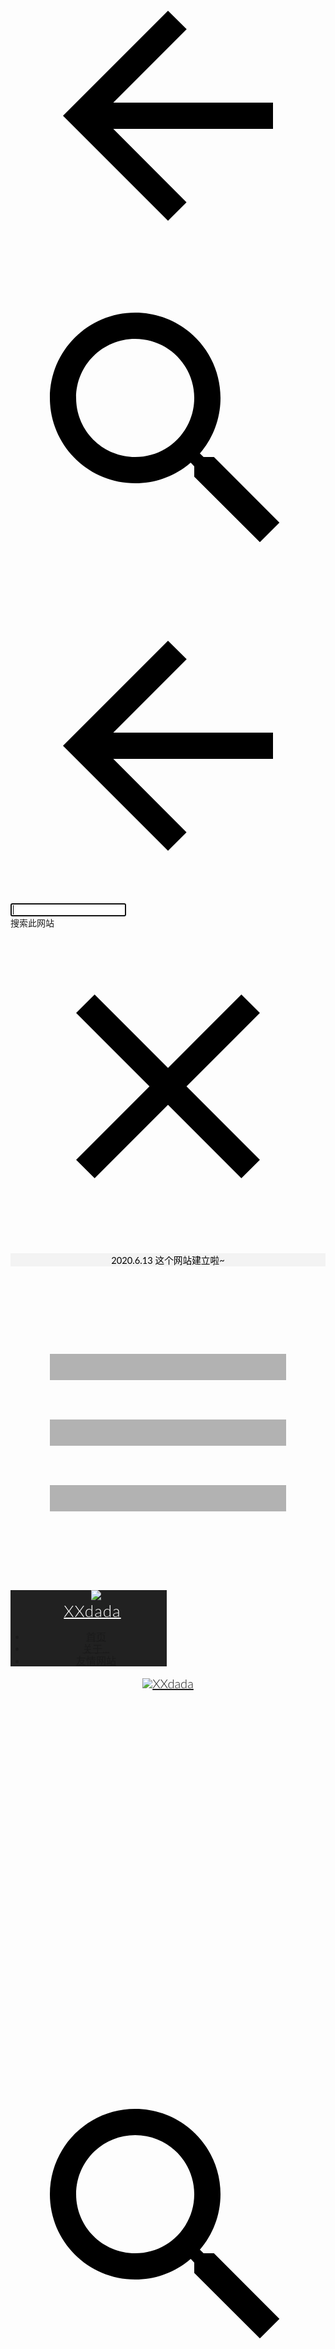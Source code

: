 
<!DOCTYPE html><html lang="zh-CN" itemscope itemtype="http://schema.org/WebPage"><head><script type="text/javascript" nonce="gHbpg78mM/HE1iUPYSXbiw">var DOCS_timing={}; DOCS_timing['sl']=new Date().getTime();</script><script nonce="gHbpg78mM/HE1iUPYSXbiw">function _DumpException(e) {throw e;}</script><script nonce="gHbpg78mM/HE1iUPYSXbiw">_docs_flag_initialData={"atari-eiitev":false,"docs-sup":"","docs-eea":false,"docs-ecci":false,"docs-idfmp":false,"docs-esi":false,"ilcm":{"eui":"AHKXmL1NM4KkfT95UAeuO4wqqPAQwsMBkXYQUf6sbLTjQBImuGiJ1-FRZTYUainrWSGhKyKoQ2q5","je":1,"sstu":1592104608714000,"si":"CPeel-2rgOoCFZLAxwodMWUIQQ","gsc":null,"ei":[14101374,14101017,14100031,5709888,14100894,5707413,14100049,14101350,14100810,14101254,14101390,14101402,14101226,14101078,5707711,14101418,5706836,5705837,14101382,5711206,5708766,14101346,14101310,5704621,5706832,14101246,14101218,5703022,5710567,5708061,14101026,14101446,5710359,14101338,14100978,14101090,14100064,14100854,5709137,14101362,14100946,14101370,14100878,5711929,14101010,5710768,14100834,14101414,5700016,5711530,5706601,14100043,14101054,14100170,5703839,5710806],"crc":0,"cvi":[]},"docs-ccdil":false,"docs-eil":true,"docs-eoi":false,"info_params":{"token":"AHL0AtJLYUeyQp4srqGJDtoBckAiIRTfbg:1592104608645"},"docs-enpf":false,"atari-efur":true,"atari-jefp":"/_/view/jserror","docs-jern":"view","atari-rhpp":"/_/view"}; _docs_flag_cek= null ;</script><meta charset="UTF-8"><meta name="viewport" content="width=device-width, initial-scale=1, maximum-scale=1.0, user-scalable=no"/><meta http-equiv="X-UA-Compatible" content="IE=edge"/><meta name="referrer" content="origin"><link rel="icon" href="https://lh5.googleusercontent.com/SU6HM6ixOPsn6hUJRnukrPJad4dysebXITz6hMDpwVQ29YNQrjzGfLXJcNF11aJ-SeCgvdevkOsP2WSmEFTFshBvx9H0whgKxw"/><meta property="og:type" content="website"/><meta property="og:title" content="XXdada"/><meta itemprop="url" property="og:url" content="https://sites.google.com/view/xxdada/%E9%A6%96%E9%A1%B5"/><meta itemprop="thumbnailUrl" content="https://ssl.gstatic.com/atari/images/atari-logo.png"/><meta itemprop="image" content="https://ssl.gstatic.com/atari/images/atari-logo.png"/><link href="https://fonts.googleapis.com/css?family=Lato%3A300%2C300italic%2C400%2C400italic%2C700%2C700italic&display=swap" rel="stylesheet" type="text/css"/><link href="https://fonts.googleapis.com/css?family=Google+Sans:400,500|Roboto:300,400,500,700|Source+Code+Pro:400,700&display=swap" rel="stylesheet" type="text/css"><link href="https://fonts.googleapis.com/css?family=Lato%3A400&display=swap" rel="stylesheet"/><link rel="stylesheet" href="https://www.gstatic.com/_/atari/_/ss/k=atari.vw.mjMZeDoT5FI.L.W.O/d=1/ct=zgms/rs=AGEqA5m3Oj-kLHd6FGdHXAGsRhUpPaIFrA"/><title itemprop="name">XXdada</title><style jsname="ptDGoc" nonce="gHbpg78mM/HE1iUPYSXbiw">.gk8rDe .zfr3Q{color: rgba(0,0,0,1);}.M63kCb{background-color: rgba(255,255,255,1);}.OUGEr{color: rgba(33,33,33,1);}.duRjpb .OUGEr{color: rgba(0,0,0,1);}.JYVBee .OUGEr{color: rgba(0,0,0,1);}.OmQG5e .OUGEr{color: rgba(33,33,33,1);}.iwQgFb{background-color: rgba(211,211,211,1);}.ySLm4c{font-family: Lato, sans-serif;}.CbiMKe{background-color: rgba(192,229,255,1);}.qeLZfd .zfr3Q{color: rgba(33,33,33,1);}.qeLZfd .qnVSj{color: rgba(33,33,33,1);}.qeLZfd .duRjpb{color: rgba(0,0,0,1);}.qeLZfd .qLrapd{color: rgba(0,0,0,1);}.qeLZfd .JYVBee{color: rgba(0,0,0,1);}.qeLZfd .aHM7ed{color: rgba(0,0,0,1);}.qeLZfd .OmQG5e{color: rgba(33,33,33,1);}.qeLZfd .NHD4Gf{color: rgba(33,33,33,1);}.qeLZfd .aw5Odc{color: rgba(0,0,0,1);}.qeLZfd .dhtgD:hover{color: rgba(0,0,0,1);}.qeLZfd .dhtgD:visited{color: rgba(0,0,0,1);}.qeLZfd .iwQgFb{background-color: rgba(208,208,208,1);}.qeLZfd .OUGEr{color: rgba(33,33,33,1);}.qeLZfd .duRjpb .OUGEr{color: rgba(0,0,0,1);}.qeLZfd .JYVBee .OUGEr{color: rgba(0,0,0,1);}.qeLZfd .OmQG5e .OUGEr{color: rgba(33,33,33,1);}.qeLZfd:before{background-color: rgba(252,252,252,1); display: block;}.lQAHbd .zfr3Q{color: rgba(0,0,0,1);}.lQAHbd .qnVSj{color: rgba(0,0,0,1);}.lQAHbd .duRjpb{color: rgba(0,0,0,1);}.lQAHbd .qLrapd{color: rgba(0,0,0,1);}.lQAHbd .JYVBee{color: rgba(0,0,0,1);}.lQAHbd .aHM7ed{color: rgba(0,0,0,1);}.lQAHbd .OmQG5e{color: rgba(0,0,0,1);}.lQAHbd .NHD4Gf{color: rgba(0,0,0,1);}.lQAHbd .aw5Odc{color: rgba(0,0,0,1);}.lQAHbd .dhtgD:hover{color: rgba(0,0,0,1);}.lQAHbd .dhtgD:visited{color: rgba(0,0,0,1);}.lQAHbd .iwQgFb{background-color: rgba(162,188,205,1);}.lQAHbd .OUGEr{color: rgba(0,0,0,1);}.lQAHbd .duRjpb .OUGEr{color: rgba(0,0,0,1);}.lQAHbd .JYVBee .OUGEr{color: rgba(0,0,0,1);}.lQAHbd .OmQG5e .OUGEr{color: rgba(0,0,0,1);}.lQAHbd .CbiMKe{background-color: rgba(255,255,255,1);}.lQAHbd:before{background-color: rgba(192,229,255,1); display: block;}.cJgDec .zfr3Q{color: rgba(255,255,255,1);}.cJgDec .zfr3Q .OUGEr{color: rgba(255,255,255,1);}.cJgDec .qnVSj{color: rgba(255,255,255,1);}.cJgDec .qLrapd{color: rgba(255,255,255,1);}.cJgDec .aHM7ed{color: rgba(255,255,255,1);}.cJgDec .NHD4Gf{color: rgba(255,255,255,1);}.cJgDec .IFuOkc:before{background-color: rgba(33,33,33,1); opacity: 0; display: block;}.O13XJf{height: 340px; padding-bottom: 60px; padding-top: 60px;}.O13XJf .IFuOkc{background-color: rgba(192,229,255,1); background-image: url(https://ssl.gstatic.com/atari/images/simple-header-blended-small.png);}.O13XJf .IFuOkc:before{background-color: rgba(33,33,33,1); opacity: 0.4; display: block;}.O13XJf .zfr3Q{color: rgba(255,255,255,1);}.O13XJf .qnVSj{color: rgba(255,255,255,1);}.O13XJf .duRjpb{color: rgba(255,255,255,1);}.O13XJf .qLrapd{color: rgba(255,255,255,1);}.O13XJf .JYVBee{color: rgba(255,255,255,1);}.O13XJf .aHM7ed{color: rgba(255,255,255,1);}.O13XJf .OmQG5e{color: rgba(255,255,255,1);}.O13XJf .NHD4Gf{color: rgba(255,255,255,1);}.tpmmCb .zfr3Q{color: rgba(33,33,33,1);}.tpmmCb .zfr3Q .OUGEr{color: rgba(33,33,33,1);}.tpmmCb .qnVSj{color: rgba(33,33,33,1);}.tpmmCb .qLrapd{color: rgba(33,33,33,1);}.tpmmCb .aHM7ed{color: rgba(33,33,33,1);}.tpmmCb .NHD4Gf{color: rgba(33,33,33,1);}.tpmmCb .IFuOkc:before{background-color: rgba(255,255,255,1); display: block;}.tpmmCb .Wew9ke{fill: rgba(33,33,33,1);}.aw5Odc{color: rgba(0,0,0,1);}.dhtgD:hover{color: rgba(0,0,0,1);}.dhtgD:active{color: rgba(0,0,0,1);}.dhtgD:visited{color: rgba(0,0,0,1);}.Hnbbrb{color: rgba(178,178,178,1); font-family: Lato, sans-serif; font-size: 12.75pt; font-weight: 300; padding-bottom: 40px; padding-top: 17px;}.Zjiec{color: rgba(255,255,255,1); font-family: Lato, sans-serif; font-size: 19.5pt; font-weight: 300; letter-spacing: 1px; line-height: 1.3; padding-bottom: 62.5px; padding-left: 48px; padding-right: 36px; padding-top: 11.5px;}.XMyrgf{margin-top: 0px; margin-left: 48px; margin-bottom: 24px; margin-right: 24px;}.TlfmSc{color: rgba(255,255,255,1); font-family: Lato, sans-serif; font-size: 15pt; font-weight: 300; line-height: 1.333;}.Mz8gvb{color: rgba(255,255,255,1);}.zDUgLc{background-color: rgba(33,33,33,1);}.QTKDff.chg4Jd:focus{background-color: rgba(255,255,255,0.1199999973);}.YTv4We{color: rgba(178,178,178,1);}.YTv4We:hover:before{background-color: rgba(255,255,255,0.1199999973); display: block;}.YTv4We.chg4Jd:focus:before{border-color: rgba(255,255,255,0.3600000143); display: block;}.eWDljc{background-color: rgba(33,33,33,1);}.eWDljc .hDrhEe{padding-left: 8px;}.ZXW7w{color: rgba(255,255,255,1); opacity: 0.26;}.PsKE7e{color: rgba(255,255,255,1); font-family: Lato, sans-serif; font-size: 12pt; font-weight: 300;}.lhZOrc{color: rgba(205,234,255,1);}.hDrhEe:hover{color: rgba(205,234,255,1);}.M9vuGd{color: rgba(205,234,255,1); font-weight: 400;}.jgXgSe:hover{color: rgba(205,234,255,1);}.j10yRb:hover{color: rgba(205,234,255,1);}.j10yRb.chg4Jd:focus:before{border-color: rgba(255,255,255,0.3600000143); display: block;}.iWs3gf{color: rgba(255,255,255,1);}.wgxiMe{background-color: rgba(33,33,33,1);}.fOU46b .TlfmSc{color: rgba(255,255,255,1);}.fOU46b .KJll8d{background-color: rgba(255,255,255,1);}.fOU46b .Mz8gvb{color: rgba(255,255,255,1);}.fOU46b .Mz8gvb.chg4Jd:focus:before{border-color: rgba(255,255,255,1); display: block;}.fOU46b .qV4dIc{color: rgba(255,255,255,0.8700000048);}.fOU46b .jgXgSe:hover{color: rgba(255,255,255,1);}.fOU46b .M9vuGd{color: rgba(255,255,255,1);}.fOU46b .iWs3gf{color: rgba(255,255,255,0.8700000048);}.fOU46b .G8QRnc .Mz8gvb{color: rgba(0,0,0,0.8000000119);}.fOU46b .G8QRnc .Mz8gvb.chg4Jd:focus:before{border-color: rgba(0,0,0,0.8000000119); display: block;}.fOU46b .G8QRnc .ZXW7w{color: rgba(0,0,0,0.8000000119);}.fOU46b .G8QRnc .TlfmSc{color: rgba(0,0,0,0.8000000119);}.fOU46b .G8QRnc .KJll8d{background-color: rgba(0,0,0,0.8000000119);}.fOU46b .G8QRnc .qV4dIc{color: rgba(0,0,0,0.6399999857);}.fOU46b .G8QRnc .jgXgSe:hover{color: rgba(0,0,0,0.8199999928);}.fOU46b .G8QRnc .M9vuGd{color: rgba(0,0,0,0.8199999928);}.fOU46b .G8QRnc .iWs3gf{color: rgba(0,0,0,0.6399999857);}.fOU46b .aCIEDd .qV4dIc{color: rgba(33,33,33,1);}.fOU46b .aCIEDd .TlfmSc{color: rgba(33,33,33,1);}.fOU46b .aCIEDd .KJll8d{background-color: rgba(33,33,33,1);}.fOU46b .aCIEDd .ZXW7w{color: rgba(33,33,33,1);}.fOU46b .aCIEDd .jgXgSe:hover{color: rgba(33,33,33,1); opacity: 0.82;}.fOU46b .aCIEDd .Mz8gvb{color: rgba(33,33,33,1);}.fOU46b .aCIEDd .iWs3gf{color: rgba(33,33,33,1);}.fOU46b .a3ETed .qV4dIc{color: rgba(0,0,0,1);}.fOU46b .a3ETed .TlfmSc{color: rgba(0,0,0,1);}.fOU46b .a3ETed .KJll8d{background-color: rgba(0,0,0,1);}.fOU46b .a3ETed .ZXW7w{color: rgba(0,0,0,1);}.fOU46b .a3ETed .jgXgSe:hover{color: rgba(0,0,0,1); opacity: 0.82;}.fOU46b .a3ETed .Mz8gvb{color: rgba(0,0,0,1);}.fOU46b .a3ETed .iWs3gf{color: rgba(0,0,0,1);}@media only screen and (min-width: 1280px){.XeSM4.b2Iqye.fOU46b .LBrwzc .iWs3gf{color: rgba(255,255,255,0.8700000048);}}@media only screen and (min-width: 1280px){.KuNac.b2Iqye.fOU46b .iWs3gf{color: rgba(0,0,0,0.6399999857);}}.fOU46b .zDUgLc{opacity: 0;}.LBrwzc .ZXW7w{color: rgba(0,0,0,1);}.LBrwzc .KJll8d{background-color: rgba(0,0,0,1);}.GBy4H .ZXW7w{color: rgba(255,255,255,1);}.GBy4H .KJll8d{background-color: rgba(255,255,255,1);}.eBSUbc{background-color: rgba(33,33,33,1); color: rgba(0,188,212,0.6999999881);}.BFDQOb:hover{color: rgba(205,234,255,1);}.ImnMyf{background-color: rgba(255,255,255,1); color: rgba(33,33,33,1);}.Vs12Bd{background-color: rgba(252,252,252,1); color: rgba(33,33,33,1);}.S5d9Rd{background-color: rgba(192,229,255,1); color: rgba(0,0,0,1);}.zfr3Q{color: rgba(33,33,33,1); font-family: Lato, sans-serif; font-size: 11pt; font-weight: 400; line-height: 1.6667; margin-top: 12px;}.qnVSj{color: rgba(33,33,33,1);}.duRjpb{color: rgba(0,0,0,1); font-family: Lato, sans-serif; font-size: 34pt; font-weight: 300; letter-spacing: 0.5px; line-height: 1.2; margin-top: 30px;}.qLrapd{color: rgba(0,0,0,1);}.JYVBee{color: rgba(0,0,0,1); font-family: Lato, sans-serif; font-size: 19pt; font-weight: 400; line-height: 1.4; margin-top: 20px;}.aHM7ed{color: rgba(0,0,0,1);}.OmQG5e{color: rgba(33,33,33,1); font-family: Lato, sans-serif; font-size: 15pt; font-style: normal; font-weight: 400; line-height: 1.25; margin-top: 16px;}.NHD4Gf{color: rgba(33,33,33,1);}.LB7kq .duRjpb{font-size: 64pt; letter-spacing: 2px; line-height: 1; margin-top: 40px;}.LB7kq .JYVBee{font-size: 25pt; font-weight: 300; line-height: 1.1; margin-top: 25px;}@media only screen and (max-width: 479px){.LB7kq .duRjpb{font-size: 40pt;}}@media only screen and (min-width: 480px) and (max-width: 767px){.LB7kq .duRjpb{font-size: 53pt;}}@media only screen and (max-width: 479px){.LB7kq .JYVBee{font-size: 19pt;}}@media only screen and (min-width: 480px) and (max-width: 767px){.LB7kq .JYVBee{font-size: 22pt;}}.O13XJf{height: 340px; padding-bottom: 60px; padding-top: 60px;}@media only screen and (min-width: 480px) and (max-width: 767px){.O13XJf{height: 280px; padding-bottom: 40px; padding-top: 40px;}}@media only screen and (max-width: 479px){.O13XJf{height: 250px; padding-bottom: 30px; padding-top: 30px;}}.SBrW1{height: 520px;}@media only screen and (min-width: 480px) and (max-width: 767px){.SBrW1{height: 520px;}}@media only screen and (max-width: 479px){.SBrW1{height: 400px;}}.WVklg{height: 100vh;}.Wew9ke{fill: rgba(255,255,255,1);}.gk8rDe{height: 180px; padding-bottom: 32px; padding-top: 60px;}.gk8rDe .duRjpb{color: rgba(0,0,0,1); font-size: 45pt; line-height: 1.1;}.gk8rDe .qLrapd{color: rgba(0,0,0,1);}.gk8rDe .JYVBee{color: rgba(0,0,0,1); font-size: 27pt; line-height: 1.35; margin-top: 15px;}.gk8rDe .aHM7ed{color: rgba(0,0,0,1);}@media only screen and (max-width: 479px){.gk8rDe .duRjpb{font-size: 30pt;}}@media only screen and (min-width: 480px) and (max-width: 767px){.gk8rDe .duRjpb{font-size: 38pt;}}@media only screen and (max-width: 479px){.gk8rDe .JYVBee{font-size: 20pt;}}@media only screen and (min-width: 480px) and (max-width: 767px){.gk8rDe .JYVBee{font-size: 24pt;}}@media only screen and (min-width: 480px) and (max-width: 767px){.gk8rDe{padding-top: 45px;}}@media only screen and (max-width: 479px){.gk8rDe{padding-bottom: 0px; padding-top: 30px;}}.dhtgD{text-decoration: underline;}.JzO0Vc{background-color: rgba(33,33,33,1); font-family: Lato, sans-serif; width: 250px;}@media only screen and (min-width: 1280px){.JzO0Vc{padding-top: 48.5px;}}.Zjiec{font-family: Lato, sans-serif; font-size: 19.5pt; font-weight: 300; letter-spacing: 1px; line-height: 1.3; padding-bottom: 62.5px; padding-left: 48px; padding-right: 36px; padding-top: 11.5px;}.TlfmSc{font-family: Lato, sans-serif; font-size: 15pt; font-weight: 300; line-height: 1.333;}.PsKE7e{font-family: Lato, sans-serif; font-size: 12pt;}.IKA38e{line-height: 1.21;}.hDrhEe{padding-bottom: 11.5px; padding-top: 11.5px;}.zDUgLc{opacity: 1;}.QmpIrf{background-color: rgba(192,229,255,1); border-color: rgba(0,0,0,1); color: rgba(0,0,0,1); font-family: Lato, sans-serif; font-size: 11pt; line-height: normal;}.xkUom{border-color: rgba(192,229,255,1); color: rgba(192,229,255,1); font-family: Lato, sans-serif; font-size: 11pt; line-height: normal;}.xkUom:hover{background-color: rgba(192,229,255,0.1000000015);}.KjwKmc{color: rgba(192,229,255,1); font-family: Lato, sans-serif; font-size: 11pt; line-height: normal; line-height: normal;}.KjwKmc:hover{background-color: rgba(192,229,255,0.1000000015);}.lQAHbd .QmpIrf{background-color: rgba(255,255,255,1); border-color: rgba(0,0,0,1); color: rgba(0,0,0,1); font-family: Lato, sans-serif; font-size: 11pt; line-height: normal;}.lQAHbd .xkUom{border-color: rgba(252,252,252,1); color: rgba(252,252,252,1); font-family: Lato, sans-serif; font-size: 11pt; line-height: normal;}.lQAHbd .xkUom:hover{background-color: rgba(255,255,255,0.1000000015);}.lQAHbd .KjwKmc{color: rgba(252,252,252,1); font-family: Lato, sans-serif; font-size: 11pt; line-height: normal;}.lQAHbd .KjwKmc:hover{background-color: rgba(255,255,255,0.1000000015);}.cJgDec .QmpIrf{background-color: rgba(255,255,255,1); border-color: rgba(0,0,0,1); color: rgba(0,0,0,1); font-family: Lato, sans-serif; font-size: 11pt; line-height: normal;}.cJgDec .xkUom{border-color: rgba(252,252,252,1); color: rgba(252,252,252,1); font-family: Lato, sans-serif; font-size: 11pt; line-height: normal;}.cJgDec .xkUom:hover{background-color: rgba(255,255,255,0.1000000015);}.cJgDec .KjwKmc{color: rgba(252,252,252,1); font-family: Lato, sans-serif; font-size: 11pt; line-height: normal;}.cJgDec .KjwKmc:hover{background-color: rgba(255,255,255,0.1000000015);}.tpmmCb .QmpIrf{background-color: rgba(255,255,255,1); border-color: rgba(0,0,0,1); color: rgba(0,0,0,1); font-family: Lato, sans-serif; font-size: 11pt; line-height: normal;}.tpmmCb .xkUom{border-color: rgba(192,229,255,1); color: rgba(192,229,255,1); font-family: Lato, sans-serif; font-size: 11pt; line-height: normal;}.tpmmCb .xkUom:hover{background-color: rgba(192,229,255,0.1000000015);}.tpmmCb .KjwKmc{color: rgba(192,229,255,1); font-family: Lato, sans-serif; font-size: 11pt; line-height: normal;}.tpmmCb .KjwKmc:hover{background-color: rgba(192,229,255,0.1000000015);}.gk8rDe .QmpIrf{background-color: rgba(192,229,255,1); border-color: rgba(0,0,0,1); color: rgba(0,0,0,1); font-family: Lato, sans-serif; font-size: 11pt; line-height: normal;}.gk8rDe .xkUom{border-color: rgba(192,229,255,1); color: rgba(192,229,255,1); font-family: Lato, sans-serif; font-size: 11pt; line-height: normal;}.gk8rDe .xkUom:hover{background-color: rgba(192,229,255,0.1000000015);}.gk8rDe .KjwKmc{color: rgba(192,229,255,1); font-family: Lato, sans-serif; font-size: 11pt; line-height: normal;}.gk8rDe .KjwKmc:hover{background-color: rgba(192,229,255,0.1000000015);}.O13XJf .QmpIrf{background-color: rgba(255,255,255,1); border-color: rgba(0,0,0,1); color: rgba(0,0,0,1); font-family: Lato, sans-serif; font-size: 11pt; line-height: normal;}.O13XJf .xkUom{border-color: rgba(252,252,252,1); color: rgba(252,252,252,1); font-family: Lato, sans-serif; font-size: 11pt; line-height: normal;}.O13XJf .xkUom:hover{background-color: rgba(255,255,255,0.1000000015);}.O13XJf .KjwKmc{color: rgba(252,252,252,1); font-family: Lato, sans-serif; font-size: 11pt; line-height: normal;}.O13XJf .KjwKmc:hover{background-color: rgba(255,255,255,0.1000000015);}.Y4CpGd{font-family: Lato, sans-serif; font-size: 11pt;}.CMArNe{background-color: rgba(252,252,252,1);}.LBrwzc .TlfmSc{color: rgba(0,0,0,0.8000000119);}.LBrwzc .Hnbbrb{color: rgba(0,0,0,0.6399999857);}.LBrwzc .YTv4We{color: rgba(0,0,0,0.6399999857);}.LBrwzc .YTv4We.chg4Jd:focus:before{border-color: rgba(0,0,0,0.6399999857); display: block;}.LBrwzc .Mz8gvb{color: rgba(0,0,0,0.6399999857);}.LBrwzc .iWs3gf{color: rgba(0,0,0,0.6399999857);}.LBrwzc .wgxiMe{background-color: rgba(255,255,255,1);}.LBrwzc .qV4dIc{color: rgba(0,0,0,0.6399999857);}.LBrwzc .M9vuGd{color: rgba(0,0,0,0.8000000119);}.LBrwzc .Zjiec{color: rgba(0,0,0,0.8000000119);}.LBrwzc .IKA38e{color: rgba(0,0,0,0.6399999857);}.LBrwzc .lhZOrc.IKA38e{color: rgba(0,0,0,0.8000000119);}.LBrwzc .j10yRb:hover{color: rgba(0,0,0,0.8000000119);}.LBrwzc .eBSUbc{color: rgba(0,0,0,0.8000000119);}.LBrwzc .hDrhEe:hover{color: rgba(0,0,0,0.8000000119);}.LBrwzc .jgXgSe:hover{color: rgba(0,0,0,0.8000000119);}.LBrwzc .M9vuGd:hover{color: rgba(0,0,0,0.8000000119);}.LBrwzc .zDUgLc{border-bottom-color: rgba(204,204,204,1); border-bottom-width: 1px; border-bottom-style: solid;}.fOU46b .LBrwzc .M9vuGd{color: rgba(0,0,0,0.8000000119);}.fOU46b .LBrwzc .jgXgSe:hover{color: rgba(0,0,0,0.8000000119);}.fOU46b .LBrwzc .zDUgLc{opacity: 1; border-bottom-style: none;}.fOU46b .LBrwzc .iWs3gf{color: rgba(0,0,0,0.6399999857);}.fOU46b .GBy4H .M9vuGd{color: rgba(255,255,255,1);}.fOU46b .GBy4H .jgXgSe:hover{color: rgba(255,255,255,1);}.fOU46b .GBy4H .zDUgLc{opacity: 1;}.fOU46b .GBy4H .iWs3gf{color: rgba(255,255,255,0.8700000048);}.XeSM4.G9Qloe.fOU46b .LBrwzc .iWs3gf{color: rgba(0,0,0,0.6399999857);}.GBy4H .lhZOrc.IKA38e{color: rgba(255,255,255,1);}.GBy4H .eBSUbc{color: rgba(255,255,255,0.8700000048);}.GBy4H .hDrhEe:hover{color: rgba(255,255,255,1);}.GBy4H .j10yRb:hover{color: rgba(255,255,255,1);}.GBy4H .YTv4We{color: rgba(255,255,255,1);}.GBy4H .YTv4We.chg4Jd:focus:before{border-color: rgba(255,255,255,1); display: block;}.GBy4H .iWs3gf{color: rgba(255,255,255,0.8700000048);}.GBy4H .jgXgSe:hover{color: rgba(255,255,255,1);}.GBy4H .jgXgSe:hover{color: rgba(255,255,255,1);}.GBy4H .M9vuGd{color: rgba(255,255,255,1);}.GBy4H .M9vuGd:hover{color: rgba(255,255,255,1);}.QcmuFb{padding-left: 20px;}.vDPrib{padding-left: 40px;}.TBDXjd{padding-left: 60px;}.bYeK8e{padding-left: 80px;}.CuqSDe{padding-left: 100px;}.Havqpe{padding-left: 120px;}.JvDrRe{padding-left: 140px;}.o5lrIf{padding-left: 160px;}.yOJW7c{padding-left: 180px;}.rB8cye{padding-left: 200px;}.RuayVd{padding-right: 20px;}.YzcKX{padding-right: 40px;}.reTV0b{padding-right: 60px;}.vSYeUc{padding-right: 80px;}.PxtZIe{padding-right: 100px;}.ahQMed{padding-right: 120px;}.rzhcXb{padding-right: 140px;}.PBhj0b{padding-right: 160px;}.TlN46c{padding-right: 180px;}.GEdNnc{padding-right: 200px;}.TMjjoe{font-family: Lato, sans-serif; font-size: 9pt; line-height: 1.2; margin-top: 0px;}@media only screen and (min-width: 1280px){.yxgWrb{margin-left: 250px;}}@media only screen and (max-width: 479px){.Hnbbrb{font-size: 12pt;}}@media only screen and (min-width: 480px) and (max-width: 767px){.Hnbbrb{font-size: 12pt;}}@media only screen and (max-width: 479px){.Zjiec{font-size: 16pt;}}@media only screen and (min-width: 480px) and (max-width: 767px){.Zjiec{font-size: 18pt;}}@media only screen and (max-width: 479px){.TlfmSc{font-size: 13pt;}}@media only screen and (min-width: 480px) and (max-width: 767px){.TlfmSc{font-size: 14pt;}}@media only screen and (max-width: 479px){.PsKE7e{font-size: 12pt;}}@media only screen and (min-width: 480px) and (max-width: 767px){.PsKE7e{font-size: 12pt;}}@media only screen and (max-width: 479px){.duRjpb{font-size: 24pt;}}@media only screen and (min-width: 480px) and (max-width: 767px){.duRjpb{font-size: 29pt;}}@media only screen and (max-width: 479px){.JYVBee{font-size: 15pt;}}@media only screen and (min-width: 480px) and (max-width: 767px){.JYVBee{font-size: 17pt;}}@media only screen and (max-width: 479px){.OmQG5e{font-size: 13pt;}}@media only screen and (min-width: 480px) and (max-width: 767px){.OmQG5e{font-size: 14pt;}}@media only screen and (max-width: 479px){.Zjiec{font-size: 16pt;}}@media only screen and (min-width: 480px) and (max-width: 767px){.Zjiec{font-size: 18pt;}}@media only screen and (max-width: 479px){.TlfmSc{font-size: 13pt;}}@media only screen and (min-width: 480px) and (max-width: 767px){.TlfmSc{font-size: 14pt;}}@media only screen and (max-width: 479px){.PsKE7e{font-size: 12pt;}}@media only screen and (min-width: 480px) and (max-width: 767px){.PsKE7e{font-size: 12pt;}}@media only screen and (max-width: 479px){.TMjjoe{font-size: 9pt;}}@media only screen and (min-width: 480px) and (max-width: 767px){.TMjjoe{font-size: 9pt;}}section[id="h.INITIAL_GRID.fhhvck367ny8"] .IFuOkc:before{opacity: 0.0;}</style><script type="text/javascript" nonce="gHbpg78mM/HE1iUPYSXbiw">_at_config = [null,"AIzaSyCF97XfLoejM9NhWDAZeOcjC6kOEsEmv6A","897606708560-a63d8ia0t9dhtpdt4i3djab2m42see7o.apps.googleusercontent.com",null,null,"v2",null,null,null,null,null,null,null,"https://content.googleapis.com","SITES_%s",null,null,null,null,null,0,null,null,null,["AHKXmL1NM4KkfT95UAeuO4wqqPAQwsMBkXYQUf6sbLTjQBImuGiJ1-FRZTYUainrWSGhKyKoQ2q5",1,"CPeel-2rgOoCFZLAxwodMWUIQQ",1592104608714000,[14101374,14101017,14100031,5709888,14100894,5707413,14100049,14101350,14100810,14101254,14101390,14101402,14101226,14101078,5707711,14101418,5706836,5705837,14101382,5711206,5708766,14101346,14101310,5704621,5706832,14101246,14101218,5703022,5710567,5708061,14101026,14101446,5710359,14101338,14100978,14101090,14100064,14100854,5709137,14101362,14100946,14101370,14100878,5711929,14101010,5710768,14100834,14101414,5700016,5711530,5706601,14100043,14101054,14100170,5703839,5710806]
]
,"AHL0AtJLYUeyQp4srqGJDtoBckAiIRTfbg:1592104608645",null,null,null,0,null,null,null,null,null,null,null,null,null,"https://drive.google.com",null,null,null,null,null,null,1,1,null,0,1,null,null,null,null,null,null,null,null,null,null,null,null,1,null,null,null,null,null,null,null,null,null,null,null,null,null,null,null,null,null,null,null,null,null,null,null,null,null,null,null,null,null,null,null,null,0,"v2internal","https://docs.google.com",null,null,null,null,null,null,"https://sites.google.com/new/?authuser\u003d0",null,null,null,null,null,0,null,null,null,null,null,null,null,null,null,null,null,null,null,null,null,null,null,null,null,null,null,1,"",null,null,"/_/sharing/share",null,null,null,null,null,null,null,null,null,5,null,null,"https://accounts.google.com/o/oauth2/auth","https://accounts.google.com/o/oauth2/postmessageRelay",null,null,null,null,78,"https://sites.google.com/new/?authuser\u003d0\u0026usp\u003dviewer_footer\u0026authuser\u003d0",1,null,null,null,null,null,null,null,null,null,null,null,null,null,null,null,[]
,null,null,null,null,null,null,null,null,null,null,null,null,null,null,null,null,null,0,null,null,null,null,null,null,0,null,null,null,null,null,null,null,null,null,null,null,"https://www.gstatic.com/atari/embeds/913211048dfa67f4be7864f4505a4b63/intermediate-frame-minified.html",0,null,"v2beta",null,null,null,null,null,null,4,"https://accounts.google.com/o/oauth2/iframe",null,null,null,null,null,null,"https://1999045091-atari-embeds.googleusercontent.com/embeds/16cb204cf3a9d4d223a0a3fd8b0eec5d/inner-frame-minified.html",null,null,null,null,null,null,null,null,null,null,null,null,null,null,null,null,null,null,null,null,null,null,null,null,null,null,null,null,null,null,null,null,null,null,null,null,null,null,null,null,null,null,null,null,null,null,null,null,null,null,null,null,null,null,null,null,null,null,null,null,null,null,null,null,null,null,0,null,null,null,null,null,null,null,null,null,null,null,null,null,null,null,0,null,1000,null,"https://sites.google.com/view/xxdada/%E9%A6%96%E9%A1%B5",null,null,null,null,null,1,null,1,null,null,null,"https://ssl.gstatic.com/docs/common/cleardot.gif",null,null,null,null,null,null,null,null,null,null,null,null,1,null,null,null,null,null,null,1,null,null,0,null,null,null,null,null,null,0,null,"",null,1,1,null,0,0,null,null,null,0,null,0,null,null,null,null,null,null,null,null,null,null,0,null,null,null,1,1,null,null,null,1,null,null,null,null,0,0,0,null,null,[1592104608791,"atari_2020.23-Tue-0300_RC02","314590808","0",0]
,null,1,1,null,1,null,0,0,0]
; window.globals = {"enableAnalytics":true,"webPropertyId":"","showDebug":false,"hashedSiteId":"ac5180ae7776092511c60f741a903b387e120babdbf253580bddf6968236c983","normalizedPath":"view/xxdada/首页","pageTitle":"首页"}; function gapiLoaded() {if (globals.gapiLoaded == undefined) {globals.gapiLoaded = true;} else {globals.gapiLoaded();}}window.messages = []; window.addEventListener && window.addEventListener('message', function(e) {if (window.messages && e.data && e.data.magic == 'SHIC') {window.messages.push(e);}});</script><script src="https://apis.google.com/js/client.js?onload=gapiLoaded" nonce="gHbpg78mM/HE1iUPYSXbiw"></script><script type="text/javascript" nonce="gHbpg78mM/HE1iUPYSXbiw">(function(){/*

 Copyright The Closure Library Authors.
 SPDX-License-Identifier: Apache-2.0
*/
/*

 Copyright 2011 Google LLC.
 SPDX-License-Identifier: Apache-2.0
*/
/*

 Copyright 2013 Google LLC.
 SPDX-License-Identifier: Apache-2.0
*/
/*

 Copyright 2020 Google LLC.
 SPDX-License-Identifier: Apache-2.0
*/
/*

 Copyright 2005 Google LLC.
 SPDX-License-Identifier: Apache-2.0
*/
var a=function(){this.c=""};a.prototype.toString=function(){return"SafeStyle{"+this.c+"}"};a.prototype.a=function(b){this.c=b};(new a).a("");var c=function(){this.b=""};c.prototype.toString=function(){return"SafeStyleSheet{"+this.b+"}"};c.prototype.a=function(b){this.b=b};(new c).a("");}).call(this);
</script></head><body dir="ltr" itemscope itemtype="http://schema.org/WebPage" id="yDmH0d" css="yDmH0d"><div jscontroller="pc62j" jsmodel="iTeaXe" jsaction="rcuQ6b:WYd;GvneHb:og1FDd;vbaUQc:uAM5ec;YBArc:dj7Cne;"><div jscontroller="X4BaPc" jsaction="rcuQ6b:WYd;o6xM5b:Pg9eo;HuL2Hd:mHeCvf;VMhF5:FFYy5e;sk3Qmb:HI1Mdd;"><div jscontroller="o1L5Wb" data-sitename="xxdada" data-universe="1" jsmodel="fNFZH" jsaction="Pe9H6d:cZFEp;WMZaJ:VsGN3;hJluRd:UADL7b;zuqEgd:HI9w0;tr6QDd:Y8aXB;MxH79b:xDkBfb;JIbuQc:SPXMTb(uxAMZ);" jsname="G0jgYd"><div jsname="gYwusb" class="p9b27"></div><div jscontroller="RrXLpc" jsname="XeeWQc" role="banner" jsaction="keydown:uiKYid(OH0EC);rcuQ6b:WYd;zuqEgd:ufqpf;JIbuQc:XfTnxb(lfEfFf),AlTiYc(GeGHKb),AlTiYc(m1xNUe),zZlNMe(pZn8Oc);YqO5N:ELcyfe;"><div jsname="bF1uUb" class="BuY5Fd" jsaction="click:xVuwSc;"></div><div jsname="MVsrn" class="TbNlJb "><div role="button" class="U26fgb mUbCce fKz7Od h3nfre" jscontroller="VXdfxd" jsaction="click:cOuCgd; mousedown:UX7yZ; mouseup:lbsD7e; mouseenter:tfO1Yc; mouseleave:JywGue; focus:AHmuwe; blur:O22p3e; contextmenu:mg9Pef;touchstart:p6p2H; touchmove:FwuNnf; touchend:yfqBxc(preventMouseEvents=true|preventDefault=true); touchcancel:JMtRjd;" jsshadow jsname="GeGHKb" aria-label="返回网站" aria-disabled="false" tabindex="0" data-tooltip="返回网站"   data-tooltip-vertical-offset="-12" data-tooltip-horizontal-offset="0"><div class="VTBa7b MbhUzd" jsname="ksKsZd"></div><span jsslot class="xjKiLb"><span class="Ce1Y1c" style="top: -12px"><svg class="V4YR2c" viewBox="0 0 24 24" focusable="false"><path d="M0 0h24v24H0z" fill="none"/><path d="M20 11H7.83l5.59-5.59L12 4l-8 8 8 8 1.41-1.41L7.83 13H20v-2z"/></svg></span></span></div><div class="E2UJ5" jsname="M6JdT"><div class="rFrNMe b7AJhc zKHdkd" jscontroller="pxq3x" jsaction="clickonly:KjsqPd; focus:Jt1EX; blur:fpfTEe; input:Lg5SV" jsshadow jsname="OH0EC" aria-expanded="true"><div class="aCsJod oJeWuf"><div class="aXBtI I0VJ4d Wic03c"><span jsslot class="A37UZe qgcB3c iHd5yb"><div role="button" class="U26fgb mUbCce fKz7Od i3PoXe" jscontroller="VXdfxd" jsaction="click:cOuCgd; mousedown:UX7yZ; mouseup:lbsD7e; mouseenter:tfO1Yc; mouseleave:JywGue; focus:AHmuwe; blur:O22p3e; contextmenu:mg9Pef;touchstart:p6p2H; touchmove:FwuNnf; touchend:yfqBxc(preventMouseEvents=true|preventDefault=true); touchcancel:JMtRjd;" jsshadow jsname="lfEfFf" aria-label="搜索" aria-disabled="false" tabindex="0" data-tooltip="搜索"   data-tooltip-vertical-offset="-12" data-tooltip-horizontal-offset="0"><div class="VTBa7b MbhUzd" jsname="ksKsZd"></div><span jsslot class="xjKiLb"><span class="Ce1Y1c" style="top: -12px"><svg class="vu8Pwe" viewBox="0 0 24 24" focusable="false"><path d="M15.5 14h-.79l-.28-.27C15.41 12.59 16 11.11 16 9.5 16 5.91 13.09 3 9.5 3S3 5.91 3 9.5 5.91 16 9.5 16c1.61 0 3.09-.59 4.23-1.57l.27.28v.79l5 4.99L20.49 19l-4.99-5zm-6 0C7.01 14 5 11.99 5 9.5S7.01 5 9.5 5 14 7.01 14 9.5 11.99 14 9.5 14z"/><path d="M0 0h24v24H0z" fill="none"/></svg></span></span></div><div class="EmVfjc SKShhf" data-loadingmessage="正在加载…" jscontroller="qAKInc" jsaction="animationend:kWijWc;dyRcpb:dyRcpb" jsname="aZ2wEe"><div class="Cg7hO" aria-live="assertive" jsname="vyyg5"></div><div jsname="Hxlbvc" class="xu46lf"><div class="ir3uv uWlRce co39ub"><div class="xq3j6 ERcjC"><div class="X6jHbb GOJTSe"></div></div><div class="HBnAAc"><div class="X6jHbb GOJTSe"></div></div><div class="xq3j6 dj3yTd"><div class="X6jHbb GOJTSe"></div></div></div><div class="ir3uv GFoASc Cn087"><div class="xq3j6 ERcjC"><div class="X6jHbb GOJTSe"></div></div><div class="HBnAAc"><div class="X6jHbb GOJTSe"></div></div><div class="xq3j6 dj3yTd"><div class="X6jHbb GOJTSe"></div></div></div><div class="ir3uv WpeOqd hfsr6b"><div class="xq3j6 ERcjC"><div class="X6jHbb GOJTSe"></div></div><div class="HBnAAc"><div class="X6jHbb GOJTSe"></div></div><div class="xq3j6 dj3yTd"><div class="X6jHbb GOJTSe"></div></div></div><div class="ir3uv rHV3jf EjXFBf"><div class="xq3j6 ERcjC"><div class="X6jHbb GOJTSe"></div></div><div class="HBnAAc"><div class="X6jHbb GOJTSe"></div></div><div class="xq3j6 dj3yTd"><div class="X6jHbb GOJTSe"></div></div></div></div></div><div role="button" class="U26fgb mUbCce fKz7Od JyJRXe" jscontroller="VXdfxd" jsaction="click:cOuCgd; mousedown:UX7yZ; mouseup:lbsD7e; mouseenter:tfO1Yc; mouseleave:JywGue; focus:AHmuwe; blur:O22p3e; contextmenu:mg9Pef;touchstart:p6p2H; touchmove:FwuNnf; touchend:yfqBxc(preventMouseEvents=true|preventDefault=true); touchcancel:JMtRjd;" jsshadow jsname="m1xNUe" aria-label="返回网站" aria-disabled="false" tabindex="0" data-tooltip="返回网站"   data-tooltip-vertical-offset="-12" data-tooltip-horizontal-offset="0"><div class="VTBa7b MbhUzd" jsname="ksKsZd"></div><span jsslot class="xjKiLb"><span class="Ce1Y1c" style="top: -12px"><svg class="V4YR2c" viewBox="0 0 24 24" focusable="false"><path d="M0 0h24v24H0z" fill="none"/><path d="M20 11H7.83l5.59-5.59L12 4l-8 8 8 8 1.41-1.41L7.83 13H20v-2z"/></svg></span></span></div></span><div class="Xb9hP"><input type="search" class="whsOnd zHQkBf" jsname="YPqjbf" autocomplete="off" tabindex="0" aria-label="搜索此网站" value="" autofocus role="combobox"  data-initial-value=""/><div jsname="LwH6nd" class="ndJi5d snByac" aria-hidden="true">搜索此网站</div></div><span jsslot class="A37UZe sxyYjd MQL3Ob"><div role="button" class="U26fgb mUbCce fKz7Od Kk06A" jscontroller="VXdfxd" jsaction="click:cOuCgd; mousedown:UX7yZ; mouseup:lbsD7e; mouseenter:tfO1Yc; mouseleave:JywGue; focus:AHmuwe; blur:O22p3e; contextmenu:mg9Pef;touchstart:p6p2H; touchmove:FwuNnf; touchend:yfqBxc(preventMouseEvents=true|preventDefault=true); touchcancel:JMtRjd;" jsshadow jsname="pZn8Oc" aria-label="清除搜索" aria-disabled="false" tabindex="0" data-tooltip="清除搜索"   data-tooltip-vertical-offset="-12" data-tooltip-horizontal-offset="0"><div class="VTBa7b MbhUzd" jsname="ksKsZd"></div><span jsslot class="xjKiLb"><span class="Ce1Y1c" style="top: -12px"><svg class="fAUEUd" viewBox="0 0 24 24" focusable="false"><path d="M19 6.41L17.59 5 12 10.59 6.41 5 5 6.41 10.59 12 5 17.59 6.41 19 12 13.41 17.59 19 19 17.59 13.41 12z"></path><path d="M0 0h24v24H0z" fill="none"></path></svg></span></span></div></span><div class="i9lrp mIZh1c"></div><div jsname="XmnwAc" class="OabDMe cXrdqd"></div></div></div><div class="LXRPh"><div jsname="ty6ygf" class="ovnfwe Is7Fhb"></div></div></div></div></div></div></div><div jsname="tiN4bf"><div class="M63kCb"></div><div class="fktJzd AKpWA DdtOdf fOU46b yMcSQd Ly6Unf G9Qloe KuNac" jsname="UzWXSb" jscontroller="Md9ENb" jsaction="gsiSmd:Ffcznf;yj5fUd:cpPetb;HNXL3:q0Vyke;rcuQ6b:WYd;"><header id="atIdViewHeader"><div jscontroller="eFZtfd" jsaction="MxH79b:Xgd9s; click:Ptdedd;"><div jsname="NKtjmd" style="background-color: rgb(243, 243, 243);" class="vB4mjb QOTFId" role="region" aria-labelledby="i1" tabbable tabindex="0"><p style="color: rgb(0, 0, 0);" id="i1" class="Y4CpGd jCzMm">2020.6.13 这个网站建立啦~</p></div></div><div class="BbxBP G8QRnc K5Zlne" jsname="WA9qLc" jscontroller="RQOkef" jsaction="rcuQ6b:JdcaS;MxH79b:JdcaS;VbOlFf:ywL4Jf;FaOgy:ywL4Jf; keydown:Hq2uPe; wheel:Ut4Ahc;" data-top-navigation="true" data-is-preview="false"><div class="DXsoRd YTv4We" role="button" tabindex="0" jsaction="click:LUvzV" jsname="z4Tpl" id="s9iPrd" aria-haspopup="true" aria-controls="yuynLe" aria-expanded="false"><svg class="wFCWne" viewBox="0 0 24 24" stroke="currentColor" jsname="B1n9ub" focusable="false"><g transform="translate(12,12)"><path class="hlJH0" d="M-9 -5 L9 -5" fill="none" stroke-width="2"/><path class="HBu6N" d="M-9 0 L9 0" fill="none" stroke-width="2"/><path class="cLAGQe" d="M-9 5 L9 5" fill="none" stroke-width="2"/></g></svg></div><nav class="JzO0Vc" jsname="ihoMLd" role="navigation" id="yuynLe" jsaction="transitionend:UD2r5"><a class="XMyrgf" href="/view/xxdada/首页"><img src="https://lh4.googleusercontent.com/QGDUjlyme-CkRLVchSJ8rpyx3A7T4l8_AgltFpU-59jubeNrr5J60kQsYr2s1c4U9nPhkbab=w16383" class="r9CsCb" role="img" aria-label="网站首页"></a><a class="Zjiec" href="/view/xxdada/首页"><span>XXdada</span></a><ul class="jYxBte Fpy8Db" role="navigation"><li jsname="ibnC6b" nav-level="1"><div class="PsKE7e r8s4j-R6PoUb IKA38e baH5ib lhZOrc" aria-current="true"><div><a class="aJHbb dk90Ob hDrhEe HlqNPb" jsname="QwLHlb" role="link" tabindex="0" aria-selected="true" href="/view/xxdada/首页" data-url="/view/xxdada/首页" data-type="1" jsaction="keydown:mPuKz; click:vHQTA;" data-level="1">首页</a></div></div></li><li jsname="ibnC6b" nav-level="1"><div class="PsKE7e r8s4j-R6PoUb IKA38e baH5ib"><div><a class="aJHbb dk90Ob hDrhEe HlqNPb" jsname="QwLHlb" role="link" tabindex="-1" href="/view/xxdada/关于" data-url="/view/xxdada/关于" data-type="1" jsaction="keydown:mPuKz; click:vHQTA;" data-level="1">关于...</a></div></div></li><li jsname="ibnC6b" nav-level="1"><div class="PsKE7e r8s4j-R6PoUb IKA38e baH5ib"><div><a class="aJHbb dk90Ob hDrhEe HlqNPb" jsname="QwLHlb" role="link" tabindex="-1" href="/view/xxdada/友情网站" data-url="/view/xxdada/友情网站" data-type="1" jsaction="keydown:mPuKz; click:vHQTA;" data-level="1">友情网站</a></div></div></li></ul></nav><div class="VLoccc K5Zlne QDWEj" jsname="rtFGi"><div class="Pvc6xe"><div jsname="I8J07e" class="TlfmSc"><a class="GAuSPc" jsname="jIujaf" href="/view/xxdada/首页"><img src="https://lh4.googleusercontent.com/QGDUjlyme-CkRLVchSJ8rpyx3A7T4l8_AgltFpU-59jubeNrr5J60kQsYr2s1c4U9nPhkbab=w16383" class="lzy1Td" role="img" aria-label="网站首页" jsname="SwcDWb"><span class="QTKDff p46B7e">XXdada</span></a></div><nav class="plFg0c" jscontroller="HXO1uc" jsaction="rcuQ6b:rcuQ6b;MxH79b:CfS0pe;" id="WDxLfe" data-is-preview="false" style="visibility: hidden;"><ul jsname="waIgnc" class="K1Ci7d oXBWEc jYxBte"><li jsname="ibnC6b" nav-level="1" class="VsJjtf"><div class="PsKE7e qV4dIc Qrrb5 M9vuGd" aria-current="true"><div><a class="aJHbb dk90Ob jgXgSe HlqNPb" jsname="QwLHlb" role="link" tabindex="0" aria-selected="true" href="/view/xxdada/首页" data-url="/view/xxdada/首页" data-type="1" title="首页" jsaction="keydown:mPuKz; click:vHQTA;" data-level="1">首页</a></div></div><div class="rgLkl"></div></li><li jsname="ibnC6b" nav-level="1" class="VsJjtf"><div class="PsKE7e qV4dIc Qrrb5"><div><a class="aJHbb dk90Ob jgXgSe HlqNPb" jsname="QwLHlb" role="link" tabindex="-1" href="/view/xxdada/关于" data-url="/view/xxdada/关于" data-type="1" title="关于..." jsaction="keydown:mPuKz; click:vHQTA;" data-level="1">关于...</a></div></div><div class="rgLkl"></div></li><li jsname="ibnC6b" nav-level="1" class="VsJjtf"><div class="PsKE7e qV4dIc Qrrb5"><div><a class="aJHbb dk90Ob jgXgSe HlqNPb" jsname="QwLHlb" role="link" tabindex="-1" href="/view/xxdada/友情网站" data-url="/view/xxdada/友情网站" data-type="1" title="友情网站" jsaction="keydown:mPuKz; click:vHQTA;" data-level="1">友情网站</a></div></div><div class="rgLkl"></div></li><li jsname="ibnC6b" nav-level="1" class="VsJjtf ZmrVpf oXBWEc" more-menu-item jsaction="mouseenter:Vx8Jlb; mouseleave:ysDRUd"><div class="PsKE7e qV4dIc Qrrb5"><div><a class="aJHbb dk90Ob jgXgSe HlqNPb" jsname="QwLHlb" role="link" tabindex="-1" aria-expanded="false" aria-haspopup="true" title="更多" jsaction="keydown:mPuKz; click:vHQTA;" data-level="1">更多</a><div class="mBHtvb u5fiyc" role="presentation" title="展开/收起" jsaction="click:oESVTe" jsname="ix0Hvc"><svg class="dvmRw" viewBox="0 0 24 24" stroke="currentColor" jsname="HIH2V" focusable="false"><g transform="translate(9.7,12) rotate(45)"><path class="K4B8Y" d="M-4.2 0 L4.2 0" stroke-width="2"/></g><g transform="translate(14.3,12) rotate(-45)"><path class="MrYMx" d="M-4.2 0 L4.2 0" stroke-width="2"/></g></svg></div></div></div><div class="oGuwee eWDljc RPRy1e Mkt3Tc" style="display:none;" jsname="QXE97" jsaction="transitionend:SJBdh" role="group"><ul class="VcS63b"><li jsname="ibnC6b" nav-level="2" class="ijMPi ZmrVpf" in-more-item><div class="PsKE7e IKA38e lhZOrc" aria-current="true"><div><a class="aJHbb hDrhEe HlqNPb" jsname="QwLHlb" role="link" tabindex="-1" aria-selected="true" href="/view/xxdada/首页" data-url="/view/xxdada/首页" data-type="1" title="首页" jsaction="keydown:mPuKz; click:vHQTA;" data-in-more-submenu="true" data-level="2">首页</a></div></div></li><li jsname="ibnC6b" nav-level="2" class="ijMPi ZmrVpf" in-more-item><div class="PsKE7e IKA38e"><div><a class="aJHbb hDrhEe HlqNPb" jsname="QwLHlb" role="link" tabindex="-1" href="/view/xxdada/关于" data-url="/view/xxdada/关于" data-type="1" title="关于..." jsaction="keydown:mPuKz; click:vHQTA;" data-in-more-submenu="true" data-level="2">关于...</a></div></div></li><li jsname="ibnC6b" nav-level="2" class="ijMPi ZmrVpf" in-more-item><div class="PsKE7e IKA38e"><div><a class="aJHbb hDrhEe HlqNPb" jsname="QwLHlb" role="link" tabindex="-1" href="/view/xxdada/友情网站" data-url="/view/xxdada/友情网站" data-type="1" title="友情网站" jsaction="keydown:mPuKz; click:vHQTA;" data-in-more-submenu="true" data-level="2">友情网站</a></div></div></li></ul></div></li></ul></nav><div jscontroller="gK4msf" class="RBEWZc" jsname="h04Zod" jsaction="rcuQ6b:WYd;JIbuQc:AT95Ub;VbOlFf:HgE5D;FaOgy:HgE5D;MxH79b:JdcaS;" data-side-navigation="false"><div role="button" class="U26fgb mUbCce fKz7Od Wdnjke" jscontroller="VXdfxd" jsaction="click:cOuCgd; mousedown:UX7yZ; mouseup:lbsD7e; mouseenter:tfO1Yc; mouseleave:JywGue; focus:AHmuwe; blur:O22p3e; contextmenu:mg9Pef;touchstart:p6p2H; touchmove:FwuNnf; touchend:yfqBxc(preventMouseEvents=true|preventDefault=true); touchcancel:JMtRjd;" jsshadow jsname="R9oOZd" aria-label="打开搜索栏" aria-disabled="false" tabindex="0" data-tooltip="打开搜索栏" aria-expanded="false"  data-tooltip-vertical-offset="-12" data-tooltip-horizontal-offset="0"><div class="VTBa7b MbhUzd" jsname="ksKsZd"></div><span jsslot class="xjKiLb"><span class="Ce1Y1c" style="top: -12px"><svg class="vu8Pwe iWs3gf" viewBox="0 0 24 24" focusable="false"><path d="M15.5 14h-.79l-.28-.27C15.41 12.59 16 11.11 16 9.5 16 5.91 13.09 3 9.5 3S3 5.91 3 9.5 5.91 16 9.5 16c1.61 0 3.09-.59 4.23-1.57l.27.28v.79l5 4.99L20.49 19l-4.99-5zm-6 0C7.01 14 5 11.99 5 9.5S7.01 5 9.5 5 14 7.01 14 9.5 11.99 14 9.5 14z"/><path d="M0 0h24v24H0z" fill="none"/></svg></span></span></div></div></div><div jsname="mADGA" class="zDUgLc"></div></div><div class="TxnWlb" jsname="BDdyze" jsaction="click:LUvzV"></div></div></header><div role="main" class="UtePc RCETm" dir="ltr"><section id="h.INITIAL_GRID.fhhvck367ny8" class="yaqOZd LB7kq cJgDec tpmmCb O13XJf" style=""><div class="Nu95r"><div  class="yaqOZd IFuOkc" style="background-size: cover; background-position: center center; background-image: url(https://lh5.googleusercontent.com/7ZjKc0FIprKr_rPRGQ_qBhvRb922LCUSie-LfZJBhSWRoLQSb1_FsJpSb3V7khbCm9hQ85wq=w16383);" jsname="LQX2Vd"></div></div><div class="mYVXT"><div class="LS81yb VICjCf" tabindex="-1"><div class="hJDwNd-AhqUyc-ibL1re JNdkSc L6cTce-purZT L6cTce-pSzOP"><div class="JNdkSc-SmKAyb"><div class="" jscontroller="sGwD4d" jsaction="zXBUYb:zTPCnb;zQF9Uc:Qxe3nd;" jsname="F57UId"></div></div></div><div class="hJDwNd-AhqUyc-OiUrBf purZT-AhqUyc-II5mzb pSzOP-AhqUyc-qWD73c JNdkSc"><div class="JNdkSc-SmKAyb"><div class="" jscontroller="sGwD4d" jsaction="zXBUYb:zTPCnb;zQF9Uc:Qxe3nd;" jsname="F57UId"><div class="oKdM2c Kzv0Me"><div id="h.INITIAL_GRID.6ne0c03yme8g" class="hJDwNd-AhqUyc-OiUrBf jXK9ad D2fZ2 OjCsFc wHaque GNzUNc"><div class="jXK9ad-SmKAyb"><div class="tyJCtd mGzaTb baZpAe lkHyyc"><h1 id="h.ntl0ufxwhm2x" dir="ltr" class="zfr3Q duRjpb" style="text-align: center;"><span style="font-family: Lato;"><strong>welcome to XXdada website!</strong></span></h1></div></div></div></div></div></div></div><div class="hJDwNd-AhqUyc-ibL1re JNdkSc L6cTce-purZT L6cTce-pSzOP"><div class="JNdkSc-SmKAyb"><div class="" jscontroller="sGwD4d" jsaction="zXBUYb:zTPCnb;zQF9Uc:Qxe3nd;" jsname="F57UId"></div></div></div></div></div></section></div><div class="Xpil1b"></div><div jscontroller="j1RDQb" jsaction="rcuQ6b:rcuQ6b;MxH79b:JdcaS;FaOgy:XuHpsb;" class="dZA9kd ynRLnc" data-last-updated-at-time="1592100342445"><div role="button" class="U26fgb JRtysb WzwrXb I12f0b K2mXPb zXBiaf ynRLnc" jscontroller="iSvg6e" jsaction="click:cOuCgd; mousedown:UX7yZ; mouseup:lbsD7e; mouseenter:tfO1Yc; mouseleave:JywGue; focus:AHmuwe; blur:O22p3e; contextmenu:mg9Pef;touchstart:p6p2H; touchmove:FwuNnf; touchend:yfqBxc(preventMouseEvents=true|preventDefault=true); touchcancel:JMtRjd;;keydown:I481le;" jsshadow jsname="Bg3gkf" aria-label="网站操作" aria-disabled="false" tabindex="0" aria-haspopup="true" aria-expanded="false" data-menu-corner="bottom-start" data-anchor-corner="top-start"><div class="NWlf3e MbhUzd" jsname="ksKsZd"></div><span jsslot class="MhXXcc oJeWuf"><span class="Lw7GHd snByac"><svg width="24" height="24" viewBox="0 0 24 24" focusable="false" class=" NMm5M"><path d="M11 17h2v-6h-2v6zm1-15C6.48 2 2 6.48 2 12s4.48 10 10 10 10-4.48 10-10S17.52 2 12 2zm0 18c-4.41 0-8-3.59-8-8s3.59-8 8-8 8 3.59 8 8-3.59 8-8 8zM11 9h2V7h-2v2z"/></svg></span></span><div jsname="xl07Ob" style="display:none" aria-hidden="true"><div class="JPdR6b hVNH5c" jscontroller="uY3Nvd" jsaction="IpSVtb:TvD9Pc;fEN2Ze:xzS4ub;frq95c:LNeFm;cFpp9e:J9oOtd; click:H8nU8b; mouseup:H8nU8b; keydown:I481le; keypress:Kr2w4b; blur:O22p3e; focus:H8nU8b" role="menu" tabindex="0" style="position:fixed"><div class="XvhY1d" jsaction="mousedown:p8EH2c; touchstart:p8EH2c;"><div class="JAPqpe K0NPx"><span jsslot class="z80M1 FeRvI" jsaction="click:o6ZaF(preventDefault=true); mousedown:lAhnzb; mouseup:Osgxgf; mouseenter:SKyDAe; mouseleave:xq3APb;touchstart:jJiBRc; touchmove:kZeBdd; touchend:VfAz8(preventMouseEvents=true)" jsname="j7LFlb" data-disabled-tooltip="“举报滥用行为”按钮在预览模式下不可用" aria-label="举报不良行为" role="menuitem" tabindex="-1"><div class="aBBjbd MbhUzd" jsname="ksKsZd"></div><div class="uyYuVb oJeWuf" jscontroller="HYv29e" jsaction="JIbuQc:dQ6O0c;" jsname="xx9PJb" data-abuse-proto="%.@.null,&quot;108525489866809186591&quot;,&quot;https://sites.google.com/view/xxdada/%E9%A6%96%E9%A1%B5&quot;,null,null,[],[]]"><div class="jO7h3c">举报不良行为</div></div></span><span jsslot class="z80M1 FeRvI" jsaction="click:o6ZaF(preventDefault=true); mousedown:lAhnzb; mouseup:Osgxgf; mouseenter:SKyDAe; mouseleave:xq3APb;touchstart:jJiBRc; touchmove:kZeBdd; touchend:VfAz8(preventMouseEvents=true)" jsname="j7LFlb" aria-label="页面详情" role="menuitem" tabindex="-1"><div class="aBBjbd MbhUzd" jsname="ksKsZd"></div><div class="uyYuVb oJeWuf" jsaction="JIbuQc:hriXLd;" jsname="Rg8K2c"><div class="jO7h3c">页面详情</div></div></span></div></div></div></div></div></div><div jscontroller="j1RDQb" jsaction="focusin:gBxDVb(srlkmf); focusout:zvXhGb(srlkmf); click:ro2KTd(psdQ5e),Toy3n(V2zOu);JIbuQc:DSypkd(Bg3gkf);MxH79b:JdcaS;rcuQ6b:rcuQ6b;" class="LqzjUe ynRLnc" data-last-updated-at-time="1592100342445"><div jsname="psdQ5e" class="Q0cSn"></div><div jsname="bN97Pc" class="hBW7Hb"><div role="button" class="U26fgb mUbCce fKz7Od kpPxtd QMuaBc" jscontroller="VXdfxd" jsaction="click:cOuCgd; mousedown:UX7yZ; mouseup:lbsD7e; mouseenter:tfO1Yc; mouseleave:JywGue; focus:AHmuwe; blur:O22p3e; contextmenu:mg9Pef;touchstart:p6p2H; touchmove:FwuNnf; touchend:yfqBxc(preventMouseEvents=true|preventDefault=true); touchcancel:JMtRjd;" jsshadow jsname="Bg3gkf" aria-label="网站操作" aria-disabled="false" tabindex="-1" aria-hidden="true"><div class="VTBa7b MbhUzd" jsname="ksKsZd"></div><span jsslot class="xjKiLb"><span class="Ce1Y1c" style="top: -12px"><svg width="24" height="24" viewBox="0 0 24 24" focusable="false" class=" NMm5M"><path d="M11 17h2v-6h-2v6zm1-15C6.48 2 2 6.48 2 12s4.48 10 10 10 10-4.48 10-10S17.52 2 12 2zm0 18c-4.41 0-8-3.59-8-8s3.59-8 8-8 8 3.59 8 8-3.59 8-8 8zM11 9h2V7h-2v2z"/></svg></span></span></div><div jsname="srlkmf" class="hUphyc"><div class="YkaBSd"><div class="iBkmkf"><span>页面更新时间：</span> <span jsname="CFIm1b" class="dji00c" jsaction="AHmuwe:eGiyHb; mouseover:eGiyHb;" tabindex="0" role="contentinfo"></span></div></div><div class="YkaBSd"><div role="button" class="U26fgb kpPxtd J7BuEb" jsshadow jsname="V2zOu" aria-disabled="false" tabindex="0">Google 网站</div></div><div class="YkaBSd" jscontroller="HYv29e" jsaction="click:dQ6O0c;" data-abuse-proto="%.@.null,&quot;108525489866809186591&quot;,&quot;https://sites.google.com/view/xxdada/%E9%A6%96%E9%A1%B5&quot;,null,null,[],[]]"><div role="button" class="U26fgb kpPxtd J7BuEb" jsshadow aria-label="举报不良行为" aria-disabled="false" tabindex="0">举报不良行为</div></div></div></div></div><div jsname="kdb7zb"><div jscontroller="kklOXe" jsmodel="nbZU0e" jsaction="rcuQ6b:rcuQ6b;FaOgy:nkegzf;BU3dg:U3QbAf;HRy4zb:Z8zbSc;" class="Qg1aof HnW5Jb"><div class="t5XhQc" jsname="LgbsSe"><div jscontroller="TW9Rvc" jsaction="rcuQ6b:WYd;" tabindex="0"><div role="presentation" class="U26fgb XHsn7e MAXCNe" jscontroller="VXdfxd" jsaction="click:cOuCgd; mousedown:UX7yZ; mouseup:lbsD7e; mouseenter:tfO1Yc; mouseleave:JywGue; focus:AHmuwe; blur:O22p3e; contextmenu:mg9Pef;" jsshadow jsname="LgbsSe" aria-label="编辑此页面" aria-disabled="false" data-tooltip="编辑此页面"   data-tooltip-vertical-offset="-12" data-tooltip-horizontal-offset="0"><a class="FKF6mc TpQm9d" href="/u/0/d/1sRb02yRkg-IyNFUviOJVB61EnO7ejpA1/p/1Tq_bNXYS2ZcAGfNXxqyVLXm43pV7e1GO/edit?authuser=0&amp;usp=edit_published_site" aria-label="编辑此页面"><div class="HaXdpb wb61gb"></div><div class="HRp7vf MbhUzd" jsname="ksKsZd"></div><span jsslot class="Ip8zfc"><svg class="EI709d" viewBox="0 0 24 24" fill="currentColor" focusable="false"><path d="M3 17.25V21h3.75L17.81 9.94l-3.75-3.75L3 17.25zM20.71 7.04c.39-.39.39-1.02 0-1.41l-2.34-2.34c-.39-.39-1.02-.39-1.41 0l-1.83 1.83 3.75 3.75 1.83-1.83z"/><path d="M0 0h24v24H0z" fill="none"/></svg></span></a></div></div></div></div></div></div></div><script type="text/javascript" nonce="gHbpg78mM/HE1iUPYSXbiw">DOCS_timing['cov']=new Date().getTime();</script><script src="https://www.gstatic.com/_/atari/_/js/k=atari.vw.zh_CN.UPjATJ3qioo.O/d=1/ct=zgms/rs=AGEqA5nq_oD1hRRY_nPqKQbKpH_Vrk0Cdw/m=view" id="base-js" nonce="gHbpg78mM/HE1iUPYSXbiw"></script></div></div><div jscontroller="YV8yqd" jsaction="rcuQ6b:npT2md"><div jsname="kODWGd" aria-live="assertive" aria-relevant="additions" aria-atomic="true" aria-hidden="false" role="region" class="IWfHH"></div></div></body></html>
